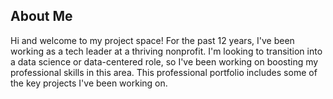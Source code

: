 ## About Me

Hi and welcome to my project space! For the past 12 years, I've been working as a tech leader at a thriving nonprofit. I'm looking to transition into a data science or data-centered role, so I've been working on boosting my professional skills in this area. This professional portfolio includes some of the key projects I've been working on.

<!--
**allteramy/allteramy** is a ✨ _special_ ✨ repository because its `README.md` (this file) appears on your GitHub profile.

Here are some ideas to get you started:

- 🔭 I’m currently working on ...
- 🌱 I’m currently learning ...
- 👯 I’m looking to collaborate on ...
- 🤔 I’m looking for help with ...
- 💬 Ask me about ...
- 📫 How to reach me: ...
- 😄 Pronouns: ...
- ⚡ Fun fact: ...
-->
